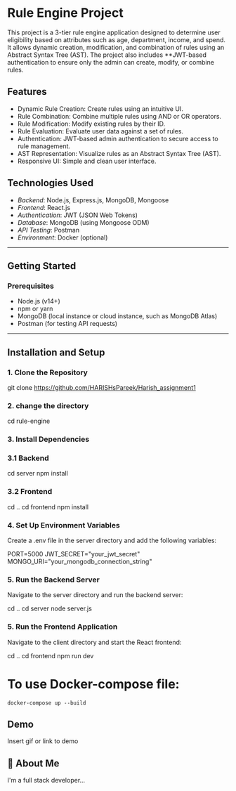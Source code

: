 # Rule Engine Project

This project is a 3-tier rule engine application designed to determine user eligibility based on attributes such as age, department, income, and spend. It allows dynamic creation, modification, and combination of rules using an Abstract Syntax Tree (AST). The project also includes **JWT-based authentication to ensure only the admin can create, modify, or combine rules.

## Features
- Dynamic Rule Creation: Create rules using an intuitive UI.
- Rule Combination: Combine multiple rules using AND or OR operators.
- Rule Modification: Modify existing rules by their ID.
- Rule Evaluation: Evaluate user data against a set of rules.
- Authentication: JWT-based admin authentication to secure access to rule management.
- AST Representation: Visualize rules as an Abstract Syntax Tree (AST).
- Responsive UI: Simple and clean user interface.

## Technologies Used
- *Backend*: Node.js, Express.js, MongoDB, Mongoose
- *Frontend*: React.js
- *Authentication*: JWT (JSON Web Tokens)
- *Database*: MongoDB (using Mongoose ODM)
- *API Testing*: Postman
- *Environment*: Docker (optional)

---

## Getting Started

### Prerequisites

- Node.js (v14+)
- npm or yarn
- MongoDB (local instance or cloud instance, such as MongoDB Atlas)
- Postman (for testing API requests)

---

## Installation and Setup

### 1. Clone the Repository


git clone https://github.com/HARISHsPareek/Harish_assignment1

### 2. change the directory

cd rule-engine


### 3. Install Dependencies 
  ### 3.1 Backend

cd server
npm install

  ### 3.2 Frontend

cd ..
cd frontend
npm install
        


### 4. Set Up Environment Variables
Create a .env file in the server directory and add the following variables:


PORT=5000
JWT_SECRET="your_jwt_secret"
MONGO_URI="your_mongodb_connection_string"


### 5. Run the Backend Server
Navigate to the server directory and run the backend server:

cd ..
cd server
node server.js

### 5. Run the Frontend Application
Navigate to the client directory and start the React frontend:

cd ..
cd frontend
npm run dev


# To use Docker-compose file:
    docker-compose up --build
## Demo

Insert gif or link to demo


## 🚀 About Me
I'm a full stack developer...
